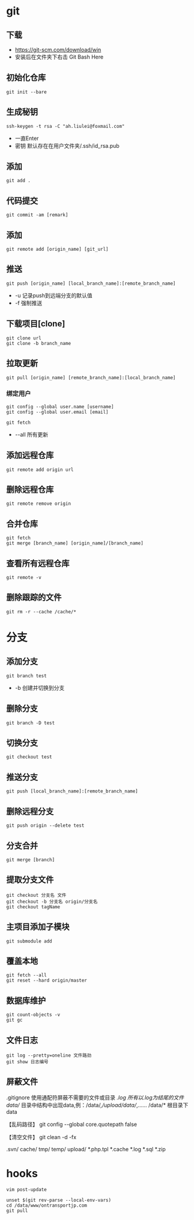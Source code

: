 ﻿# git

## 下载
* https://git-scm.com/download/win
* 安装后在文件夹下右击 Git Bash Here

## 初始化仓库
```
git init --bare
```
## 生成秘钥
```
ssh-keygen -t rsa -C "ah.liulei@foxmail.com"
```
* 一直Enter
* 密钥 默认存在在用户文件夹/.ssh/id_rsa.pub
## 添加
```
git add .
```
## 代码提交
```
git commit -am [remark]
```
## 添加
```
git remote add [origin_name] [git_url]
```
## 推送
```
git push [origin_name] [local_branch_name]:[remote_branch_name]
```
* -u 记录push到远端分支的默认值
* -f 强制推送
## 下载项目[clone]
```
git clone url
git clone -b branch_name
```
## 拉取更新
```
git pull [origin_name] [remote_branch_name]:[local_branch_name]
```
### 绑定用户
```
git config --global user.name [username]
git config --global user.email [email]
```
``` 获取远程更新
git fetch 
```
* --all 所有更新

## 添加远程仓库
```
git remote add origin url
```
## 删除远程仓库
```
git remote remove origin
```
## 合并仓库
```
git fetch
git merge [branch_name] [origin_name]/[branch_name]
```
## 查看所有远程仓库
```
git remote -v
```
## 删除跟踪的文件
```
git rm -r --cache /cache/*
```
# 分支
## 添加分支
```
git branch test
```
* -b 创建并切换到分支
## 删除分支
```
git branch -D test
```
## 切换分支
```
git checkout test
```
## 推送分支
```
git push [local_branch_name]:[remote_branch_name]
```
## 删除远程分支
```
git push origin --delete test
```
## 分支合并
```
git merge [branch]
```
## 提取分支文件
```
git checkout 分支名 文件
git checkout -b 分支名 origin/分支名
git checkout tagName
```
## 主项目添加子模块
```
git submodule add
```
## 覆盖本地
```
git fetch --all
git reset --hard origin/master
```
## 数据库维护
```
git count-objects -v
git gc
```
## 文件日志
```
git log --pretty=oneline 文件路劲
git show 日志编号
```
## 屏蔽文件
.gitignore
使用通配符屏蔽不需要的文件或目录
*.log   所有以.log为结尾的文件
data/*  目录中结构中出现data,例：/data/*,/upload/data/*,……
/data/* 根目录下data

【乱码路径】
git config --global core.quotepath false

【清空文件】
git clean  -d  -fx

<!-- php -->
.svn/
cache/
tmp/
temp/
upload/
*.php.tpl
*.cache
*.log
*.sql
*.zip

# hooks
```
vim post-update
```
```
unset $(git rev-parse --local-env-vars)
cd /data/www/ontransportjp.com
git pull
```
